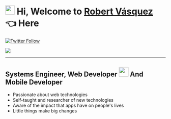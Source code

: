 # <img src="https://github.com/TheDudeThatCode/TheDudeThatCode/blob/master/Assets/Hi.gif" width="29px"> Hi, Welcome to [Robert Vásquez][website] :point_left: Here

<!--Redes Sociales e Imagen Principal-->

[![Twitter Follow](https://img.shields.io/twitter/follow/robertandres14?color=%231DA1F2&label=robert-ds&logo=twitter&style=for-the-badge)](https://twitter.com/robertandres14)

[<img align="center" src="https://s2.gifyu.com/images/programando.gif" />][website]

---

<!--Acerca de mi-->

## Systems Engineer, Web Developer <img src="https://github.com/TheDudeThatCode/TheDudeThatCode/blob/master/Assets/Earth.gif" width="30px" /> And Mobile Developer

- Passionate about web technologies
- Self-taught and researcher of new technologies
- Aware of the impact that apps have on people's lives
- Little things make big changes

<!--links-->

[website]: https://robert-ds.github.io
